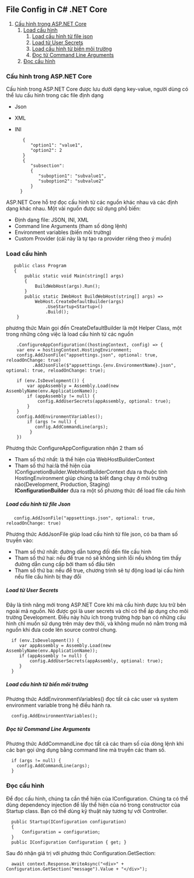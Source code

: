 ## File Config in C# .NET Core
1. [Cấu hình trong ASP.NET Core](#section1)
    1. [Load cấu hình](#section1.1)
        1. [Load cấu hình từ file json](#section1.1.1)
        2. [Load từ User Secrets](#section1.1.2)
        3. [Load cấu hình từ biến môi trường](#Section1.1.3)
        4. [Đọc từ Command Line Arguments](#section1.1.4)
    2. [Đọc cấu hình](#section3)

### Cấu hình trong ASP.NET Core<a name="section1"></a>
Cấu hình trong ASP.NET Core được lưu dưới dạng key-value, người dùng có thể lưu cấu hình trong các file định dạng
- Json
- XML
- INI

         {  
            "option1": "value1",  
            "option2": 2
         }
         {
            "subsection": 
            {
               "suboption1": "subvalue1",
               "suboption2": "subvalue2"  
            }
        }
        
ASP.NET Core hỗ trợ đọc cấu hình từ các nguồn khác nhau và các định dạng khác nhau. Một vài nguồn được sử dụng phổ biến:
- Định dạng file: JSON, INI, XML
- Command line Arguments (tham số dòng lệnh)
- Environment variables (biến môi trường)
- Custom Provider (cái này là tự tạo ra provider riêng theo ý muốn)
### Load cấu hình<a name="section1.1"></a>
       public class Program
       {
           public static void Main(string[] args)
           {
               BuildWebHost(args).Run();
           }
           public static IWebHost BuildWebHost(string[] args) =>
               WebHost.CreateDefaultBuilder(args)
                   .UseStartup<Startup>()
                   .Build();
        }
phương thức Main gọi đến CreateDefaultBuilder là một Helper Class, một trong những công việc là load cấu hình từ các nguồn

        .ConfigureAppConfiguration((hostingContext, config) => {
        var env = hostingContext.HostingEnvironment;
        config.AddJsonFile("appsettings.json", optional: true, reloadOnChange: true)
              .AddJsonFile($"appsettings.{env.EnvironmentName}.json", optional: true, reloadOnChange: true);
 
        if (env.IsDevelopment()) {
            var appAssembly = Assembly.Load(new AssemblyName(env.ApplicationName));
            if (appAssembly != null) {
                config.AddUserSecrets(appAssembly, optional: true);
            }
        }
        config.AddEnvironmentVariables();
            if (args != null) {
               config.AddCommandLine(args);
             }
        })
Phương thức ConfigureAppConfiguration nhận 2 tham số
- Tham số thứ nhất: là thể hiện của WebHostBuilderContext
-	Tham số thứ hai:là thể hiện của IConfiguretionBuilder.WebHostBuilderContext đưa ra thuộc tính HostingEnvironment giúp chúng ta biết đang chạy ở môi trường nào(Development, Production, Staging)
<br/><b>IConfigurationBuilder</b> đưa ra một số phương thức để load file cấu hình
##### Load cấu hình từ file Json<a name="section1.1.1"></a>
       config.AddJsonFile("appsettings.json", optional: true, reloadOnChange: true)
Phương thức AddJsonFile giúp load cấu hình từ file json, có ba tham số truyền vào:
-	Tham số thứ nhất: đường dẫn tương đối đến file cấu hình
-	Tham số thứ hai: nếu để true nó sẽ không sinh lỗi nếu không tìm thấy đường dẫn cung cấp bởi tham số đầu tiên
-	Tham số thứ ba: nếu để true, chương trình sẽ tự động load lại cấu hình nếu file cấu hình bị thay đổi
##### Load từ User Secrets<a name="section1.1.2"></a>
Đây là tính năng mới trong ASP.NET Core khi mà cấu hình được lưu trữ bên ngoài mã nguồn. Nó được gọi là user secrets và chỉ có thể áp dụng cho môi trường Development. Điều này hữu ích trong trường hợp bạn có những cấu hình chỉ muốn sử dụng trên máy dev thôi, và không muốn nó nằm trong mã nguồn khi đưa code lên source control chung.

      if (env.IsDevelopment()) {
         var appAssembly = Assembly.Load(new AssemblyName(env.ApplicationName));
         if (appAssembly != null) {
             config.AddUserSecrets(appAssembly, optional: true);
         }                   
      }
##### Load cấu hình từ biến môi trường<a name="section1.1.3"></a>
Phương thức AddEnvironmentVariables() đọc tất cả các user và system environment variable trong hệ điều hành ra.

      config.AddEnvironmentVariables();
##### Đọc từ Command Line Arguments<a name="section1.1.4"></a>
Phương thức AddCommandLine đọc tất cả các tham số của dòng lệnh khi các bạn gọi ứng dụng bằng command line mà truyền các tham số.

      if (args != null) {
        config.AddCommandLine(args);                    
      }
### Đọc cấu hình<a name="section1.2"></a>
Để đọc cấu hình, chúng ta cần thể hiện của IConfiguration. Chúng ta có thể dùng dependency injection để lấy thể hiện của nó trong constructor của Startup class. Bạn có thể dùng kỹ thuật này tương tự với Controller.

      public Startup(IConfiguration configuration)
      {
          Configuration = configuration;
      }
      public IConfiguration Configuration { get; }
Sau đó nhận giá trị với phương thức Configuration.GetSection:

      await context.Response.WriteAsync("<div>" + Configuration.GetSection("message").Value + "</div>");
   